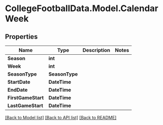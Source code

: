 # CollegeFootballData.Model.CalendarWeek

## Properties

Name | Type | Description | Notes
------------ | ------------- | ------------- | -------------
**Season** | **int** |  | 
**Week** | **int** |  | 
**SeasonType** | **SeasonType** |  | 
**StartDate** | **DateTime** |  | 
**EndDate** | **DateTime** |  | 
**FirstGameStart** | **DateTime** |  | 
**LastGameStart** | **DateTime** |  | 

[[Back to Model list]](../README.md#documentation-for-models) [[Back to API list]](../README.md#documentation-for-api-endpoints) [[Back to README]](../README.md)

